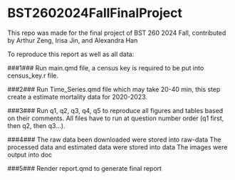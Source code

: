 # BST2602024FallFinalProject
This repo was made for the final project of BST 260 2024 Fall, contributed by Arthur Zeng, Irisa Jin, and Alexandra Han

To reproduce this report as well as all data:

###1###
Run main.qmd file, a census key is required to be put into census_key.r file.

###2###
Run Time_Series.qmd file which may take 20-40 min, this step create a estimate mortality data for 2020-2023.

###3###
Run q1, q2, q3, q4, q5 to reproduce all figures and tables based on their comments.
All files have to run at question number order (q1 first, then q2, then q3...).

###4###
The raw data been downloaded were stored into raw-data
The processed data and estimated data were stored into data
The images were output into doc

###5###
Render report.qmd to generate final report
